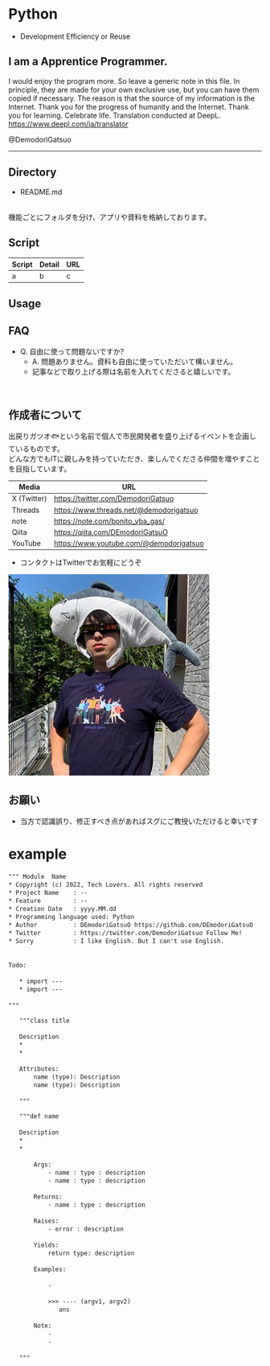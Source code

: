 # Python

 - Development Efficiency or Reuse

## I am a Apprentice Programmer.
I would enjoy the program more.
So leave a generic note in this file.
In principle, they are made for your own exclusive use, but you can have them copied if necessary.
The reason is that the source of my information is the Internet.
Thank you for the progress of humanity and the Internet.
Thank you for learning. Celebrate life.
Translation conducted at DeepL. https://www.deepl.com/ja/translator

@DemodoriGatsuo
***

## Directory
- README.md
<br>
機能ごとにフォルダを分け、アプリや資料を格納しております。

## Script

|Script|Detail|URL
|---|---|---
|a|b|c|


## Usage

## FAQ
* Q. 自由に使って問題ないですか?
    * A. 問題ありません。資料も自由に使っていただいて構いません。
    * 記事などで取り上げる際は名前を入れてくださると嬉しいです。
<br>

## 作成者について
出戻りガツオ🐟という名前で個人で市民開発者を盛り上げるイベントを企画しているものです。<br>
どんな方でもITに親しみを持っていただき、楽しんでくださる仲間を増やすことを目指しています。

|Media|URL
|---|---
|X (Twitter)|https://twitter.com/DemodoriGatsuo
|Threads|https://www.threads.net/@demodorigatsuo
|note|https://note.com/bonito_vba_gas/
|Qiita|https://qiita.com/DEmodoriGatsuO
|YouTube|https://www.youtube.com/@demodorigatsuo

 * コンタクトはTwitterでお気軽にどうぞ

![出戻りガツオ🐟](https://github.com/DEmodoriGatsuO/PowerPlatform-Events-Sample/blob/main/media/gatsuo.jpg)
<br>

## お願い
 - 当方で認識誤り、修正すべき点があればスグにご教授いただけると幸いです


# example

 ```html:Python_Comment_Module
 """ Module  Name
* Copyright (c) 2022, Tech Lovers. All rights reserved
* Project Name    : --
* Feature         : --
* Creation Date   : yyyy.MM.dd
* Programming language used: Python
* Author          : DEmodoriGatsuO https://github.com/DEmodoriGatsuO
* Twitter         : https://twitter.com/DemodoriGatsuo Follow Me!
* Sorry           : I like English. But I can't use English.


Todo:
    
    * import ---
    * import ---

"""
```

 ```html:Python_Comment_class
    """class title

    Description
    *
    *

    Attributes:
        name (type): Description
        name (type): Description

    """
```

 ```html:Python_Comment_def
    """def name

    Description
    *
    *

        Args:
            - name : type : description
            - name : type : description

        Returns:
            - name : type : description

        Raises:
            - error : description

        Yields:
            return type: description

        Examples:

            -

            >>> ---- (argv1, argv2)
               ans

        Note:
            -
            -

    """
```